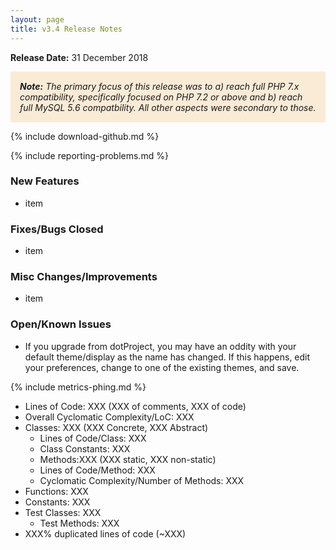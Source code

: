 ```yaml
---
layout: page
title: v3.4 Release Notes
---
```


**Release Date:** 31 December 2018

<div style="background-color: AntiqueWhite; font-style: italic; padding: 15px;">
    <strong>Note:</strong> The primary focus of this release was to a) reach full PHP 7.x compatibility, specifically focused on PHP 7.2 or above and b) reach full MySQL 5.6 compatbility. All other aspects were secondary to those.
</div>

{% include download-github.md %}

{% include reporting-problems.md %}

### New Features

* item

### Fixes/Bugs Closed

* item

### Misc Changes/Improvements

* item

### Open/Known Issues

*  If you upgrade from dotProject, you may have an oddity with your default theme/display as the name has changed.  If this happens, edit your preferences, change to one of the existing themes, and save.

{% include metrics-phing.md %}

* Lines of Code: XXX (XXX of comments, XXX of code)
* Overall Cyclomatic Complexity/LoC: XXX
* Classes: XXX (XXX Concrete, XXX Abstract)
  * Lines of Code/Class: XXX
  * Class Constants: XXX
  * Methods:XXX (XXX static, XXX non-static)
  * Lines of Code/Method: XXX
  * Cyclomatic Complexity/Number of Methods: XXX
* Functions: XXX
* Constants: XXX
* Test Classes: XXX
  * Test Methods: XXX
* XXX% duplicated lines of code (~XXX)